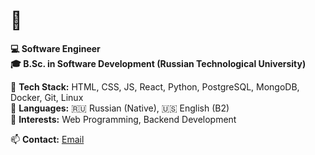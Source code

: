 # 👋  

**💻 Software Engineer**  
**🎓 B.Sc. in Software Development (Russian Technological University)**  

🔹 **Tech Stack:** HTML, CSS, JS, React, Python, PostgreSQL, MongoDB, Docker, Git, Linux  
🔹 **Languages:** 🇷🇺 Russian (Native), 🇺🇸 English (B2)  
🔹 **Interests:** Web Programming, Backend Development

📫 **Contact:** [Email](mailto:dmromanenko@outlook.com)

<!---
arimakish88u/arimakish88u is a ✨ special ✨ repository because its `README.md` (this file) appears on your GitHub profile.
You can click the Preview link to take a look at your changes.
--->
